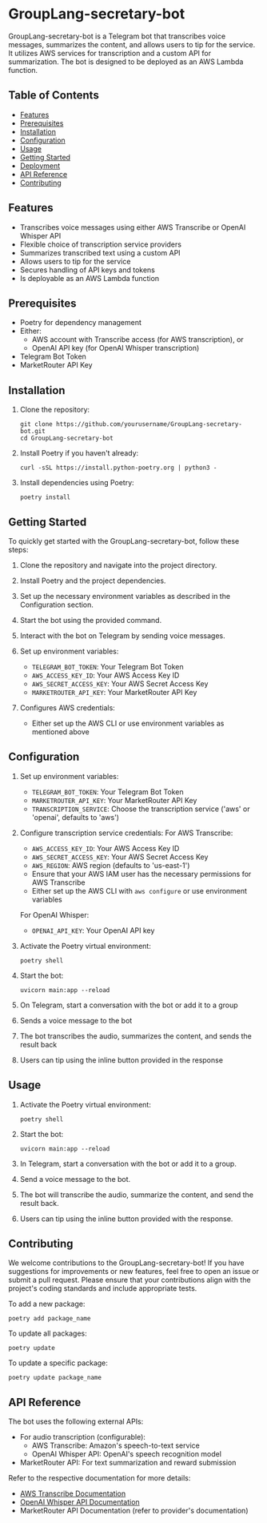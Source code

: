 # GroupLang-secretary-bot

GroupLang-secretary-bot is a Telegram bot that transcribes voice messages, summarizes the content, and allows users to tip for the service. It utilizes AWS services for transcription and a custom API for summarization. The bot is designed to be deployed as an AWS Lambda function.

## Table of Contents

- [Features](#features)
- [Prerequisites](#prerequisites)
- [Installation](#installation)
- [Configuration](#configuration)
- [Usage](#usage)
- [Getting Started](#getting-started)
- [Deployment](#deployment)
- [API Reference](#api-reference)
- [Contributing](#contributing)

## Features

- Transcribes voice messages using either AWS Transcribe or OpenAI Whisper API
- Flexible choice of transcription service providers
- Summarizes transcribed text using a custom API
- Allows users to tip for the service
- Secures handling of API keys and tokens
- Is deployable as an AWS Lambda function

## Prerequisites

- Poetry for dependency management
- Either:
  - AWS account with Transcribe access (for AWS transcription), or
  - OpenAI API key (for OpenAI Whisper transcription)
- Telegram Bot Token
- MarketRouter API Key

## Installation

1. Clone the repository:
   ```
   git clone https://github.com/yourusername/GroupLang-secretary-bot.git
   cd GroupLang-secretary-bot
   ```

2. Install Poetry if you haven't already:
   ```
   curl -sSL https://install.python-poetry.org | python3 -
   ```

3. Install dependencies using Poetry:
   ```
   poetry install
   ```

## Getting Started

To quickly get started with the GroupLang-secretary-bot, follow these steps:

1. Clone the repository and navigate into the project directory.
2. Install Poetry and the project dependencies.
3. Set up the necessary environment variables as described in the Configuration section.
4. Start the bot using the provided command.
5. Interact with the bot on Telegram by sending voice messages.

1. Set up environment variables:
   - `TELEGRAM_BOT_TOKEN`: Your Telegram Bot Token
   - `AWS_ACCESS_KEY_ID`: Your AWS Access Key ID
   - `AWS_SECRET_ACCESS_KEY`: Your AWS Secret Access Key
   - `MARKETROUTER_API_KEY`: Your MarketRouter API Key

2. Configures AWS credentials:
   - Either set up the AWS CLI or use environment variables as mentioned above

## Configuration

1. Set up environment variables:
   - `TELEGRAM_BOT_TOKEN`: Your Telegram Bot Token
   - `MARKETROUTER_API_KEY`: Your MarketRouter API Key
   - `TRANSCRIPTION_SERVICE`: Choose the transcription service ('aws' or 'openai', defaults to 'aws')

2. Configure transcription service credentials:
   For AWS Transcribe:
   - `AWS_ACCESS_KEY_ID`: Your AWS Access Key ID
   - `AWS_SECRET_ACCESS_KEY`: Your AWS Secret Access Key
   - `AWS_REGION`: AWS region (defaults to 'us-east-1')
   - Ensure that your AWS IAM user has the necessary permissions for AWS Transcribe
   - Either set up the AWS CLI with `aws configure` or use environment variables

   For OpenAI Whisper:
   - `OPENAI_API_KEY`: Your OpenAI API key

1. Activate the Poetry virtual environment:
   ```
   poetry shell
   ```

2. Start the bot:
   ```
   uvicorn main:app --reload
   ```

3. On Telegram, start a conversation with the bot or add it to a group

4. Sends a voice message to the bot

5. The bot transcribes the audio, summarizes the content, and sends the result back

6. Users can tip using the inline button provided in the response

## Usage

1. Activate the Poetry virtual environment:
   ```
   poetry shell
   ```

2. Start the bot:
   ```
   uvicorn main:app --reload
   ```

3. In Telegram, start a conversation with the bot or add it to a group.

4. Send a voice message to the bot.

5. The bot will transcribe the audio, summarize the content, and send the result back.

6. Users can tip using the inline button provided with the response.

## Contributing

We welcome contributions to the GroupLang-secretary-bot! If you have suggestions for improvements or new features, feel free to open an issue or submit a pull request. Please ensure that your contributions align with the project's coding standards and include appropriate tests.

To add a new package:
```
poetry add package_name
```

To update all packages:
```
poetry update
```

To update a specific package:
```
poetry update package_name
```

## API Reference

The bot uses the following external APIs:

- For audio transcription (configurable):
  - AWS Transcribe: Amazon's speech-to-text service
  - OpenAI Whisper API: OpenAI's speech recognition model
- MarketRouter API: For text summarization and reward submission

Refer to the respective documentation for more details:
- [AWS Transcribe Documentation](https://docs.aws.amazon.com/transcribe/)
- [OpenAI Whisper API Documentation](https://platform.openai.com/docs/guides/speech-to-text)
- MarketRouter API Documentation (refer to provider's documentation)
